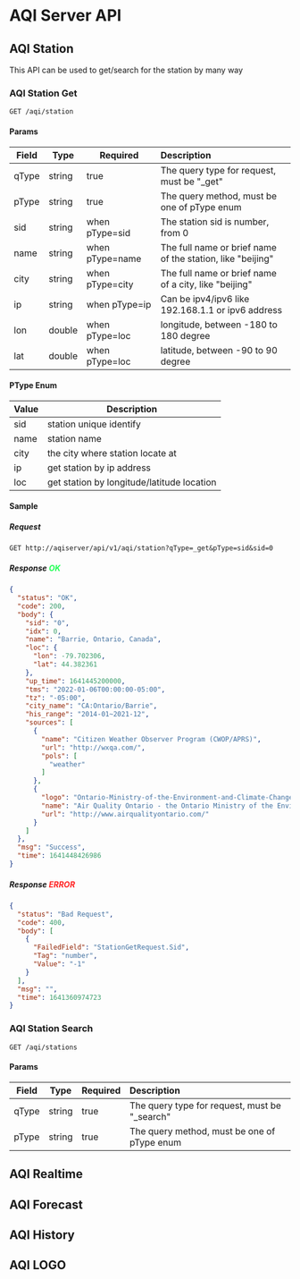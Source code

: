 # AQI Server API
## AQI Station 
This API can be used to get/search for the station by many way
### AQI Station Get
```http request
GET /aqi/station
```
#### Params
| Field | Type   | Required        | Description                                                |
|-------|--------|-----------------|:-----------------------------------------------------------|
| qType | string | true            | The query type for request, must be "_get"                 |
| pType | string | true            | The query method, must be one of pType enum                |
| sid   | string | when pType=sid  | The station sid is number, from 0                          |
| name  | string | when pType=name | The full name or brief name of the station, like "beijing" |
| city  | string | when pType=city | The full name or brief name of a city, like "beijing"      |
| ip    | string | when pType=ip   | Can be ipv4/ipv6 like 192.168.1.1 or ipv6 address          |
| lon   | double | when pType=loc  | longitude, between -180 to 180 degree                      |
| lat   | double | when pType=loc  | latitude, between -90 to 90 degree                         |

#### PType Enum
| Value | Description                                |
|-------|--------------------------------------------|
| sid   | station unique identify                    |
| name  | station name                               |
| city  | the city where station locate at           |
| ip    | get station by ip  address                 |
| loc   | get station by longitude/latitude location |

#### Sample 
##### Request
```http request
GET http://aqiserver/api/v1/aqi/station?qType=_get&pType=sid&sid=0
```
##### Response <font color=#2f5>OK</font>
```json lines
{
  "status": "OK",
  "code": 200,
  "body": {
    "sid": "0",
    "idx": 0,
    "name": "Barrie, Ontario, Canada",
    "loc": {
      "lon": -79.702306,
      "lat": 44.382361
    },
    "up_time": 1641445200000,
    "tms": "2022-01-06T00:00:00-05:00",
    "tz": "-05:00",
    "city_name": "CA:Ontario/Barrie",
    "his_range": "2014-01~2021-12",
    "sources": [
      {
        "name": "Citizen Weather Observer Program (CWOP/APRS)",
        "url": "http://wxqa.com/",
        "pols": [
          "weather"
        ]
      },
      {
        "logo": "Ontario-Ministry-of-the-Environment-and-Climate-Change.png",
        "name": "Air Quality Ontario - the Ontario Ministry of the Environment and Climate Change",
        "url": "http://www.airqualityontario.com/"
      }
    ]
  },
  "msg": "Success",
  "time": 1641448426986
}
```
##### Response <font color=#f22>ERROR</font>
```json
{
  "status": "Bad Request",
  "code": 400,
  "body": [
    {
      "FailedField": "StationGetRequest.Sid",
      "Tag": "number",
      "Value": "-1"
    }
  ],
  "msg": "",
  "time": 1641360974723
}
```
### AQI Station Search
```http request
GET /aqi/stations
```
#### Params
| Field | Type   | Required        | Description                                   |
|-------|--------|-----------------|:----------------------------------------------|
| qType | string | true            | The query type for request, must be "_search" |
| pType | string | true            | The query method, must be one of pType enum   |
## AQI Realtime

## AQI Forecast

## AQI History

## AQI LOGO